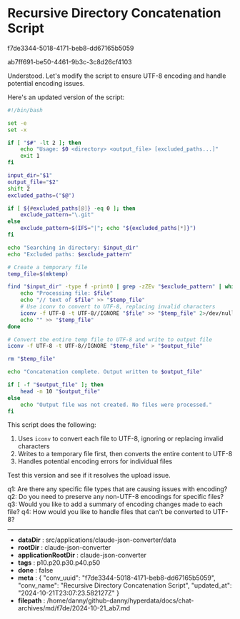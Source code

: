 # Recursive Directory Concatenation Script

f7de3344-5018-4171-beb8-dd67165b5059

ab7ff691-be50-4461-9b3c-3c8d26cf4103

 Understood. Let's modify the script to ensure UTF-8 encoding and handle potential encoding issues.

Here's an updated version of the script:

```bash
#!/bin/bash

set -e
set -x

if [ "$#" -lt 2 ]; then
    echo "Usage: $0 <directory> <output_file> [excluded_paths...]"
    exit 1
fi

input_dir="$1"
output_file="$2"
shift 2
excluded_paths=("$@")

if [ ${#excluded_paths[@]} -eq 0 ]; then
    exclude_pattern="\.git"
else
    exclude_pattern=$(IFS="|"; echo "${excluded_paths[*]}")
fi

echo "Searching in directory: $input_dir"
echo "Excluded paths: $exclude_pattern"

# Create a temporary file
temp_file=$(mktemp)

find "$input_dir" -type f -print0 | grep -zZEv "$exclude_pattern" | while IFS= read -r -d '' file; do
    echo "Processing file: $file"
    echo "// text of $file" >> "$temp_file"
    # Use iconv to convert to UTF-8, replacing invalid characters
    iconv -f UTF-8 -t UTF-8//IGNORE "$file" >> "$temp_file" 2>/dev/null || echo "// Error processing $file" >> "$temp_file"
    echo "" >> "$temp_file"
done

# Convert the entire temp file to UTF-8 and write to output file
iconv -f UTF-8 -t UTF-8//IGNORE "$temp_file" > "$output_file"

rm "$temp_file"

echo "Concatenation complete. Output written to $output_file"

if [ -f "$output_file" ]; then
    head -n 10 "$output_file"
else
    echo "Output file was not created. No files were processed."
fi
```

This script does the following:
1. Uses `iconv` to convert each file to UTF-8, ignoring or replacing invalid characters
2. Writes to a temporary file first, then converts the entire content to UTF-8
3. Handles potential encoding errors for individual files

Test this version and see if it resolves the upload issue.

q1: Are there any specific file types that are causing issues with encoding?
q2: Do you need to preserve any non-UTF-8 encodings for specific files?
q3: Would you like to add a summary of encoding changes made to each file?
q4: How would you like to handle files that can't be converted to UTF-8?

---

* **dataDir** : src/applications/claude-json-converter/data
* **rootDir** : claude-json-converter
* **applicationRootDir** : claude-json-converter
* **tags** : p10.p20.p30.p40.p50
* **done** : false
* **meta** : {
  "conv_uuid": "f7de3344-5018-4171-beb8-dd67165b5059",
  "conv_name": "Recursive Directory Concatenation Script",
  "updated_at": "2024-10-21T23:07:23.582127Z"
}
* **filepath** : /home/danny/github-danny/hyperdata/docs/chat-archives/md/f7de/2024-10-21_ab7.md